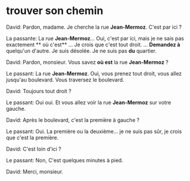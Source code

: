 # trouver son chemin

David: Pardon, madame. Je cherche la rue **Jean-Mermoz**. C'est par ici ?

La passante: La rue **Jean-Mermoz**... Oui, c'est par ici, mais je ne sais pas exactement ** où c'est** ... Je crois que c'est tout droit. ... **Demandez à** quelqu'un d'autre. Je suis désolée. Je ne suis pas **du** quartier.

David: Pardon, monsieur. Vous savez **où est** la rue **Jean-Mermoz** ?

Le passant: La rue **Jean-Mermoz**. Oui, vous prenez tout droit, vous allez jusqu'au boulevard. Vous traversez le boulevard.

David: Toujours tout droit ?

Le passant: Oui oui. Et vous allez voir la rue **Jean-Mermoz** sur votre gauche.

David: Après le boulevard, c'est la première à gauche ?

Le passant: Oui. La première ou la deuxième... je ne suis pas sûr, je crois que c'est la première.

David: C'est loin d'ici ?

Le passant: Non, C'est quelques minutes à pied.

David: Merci, monsieur.
